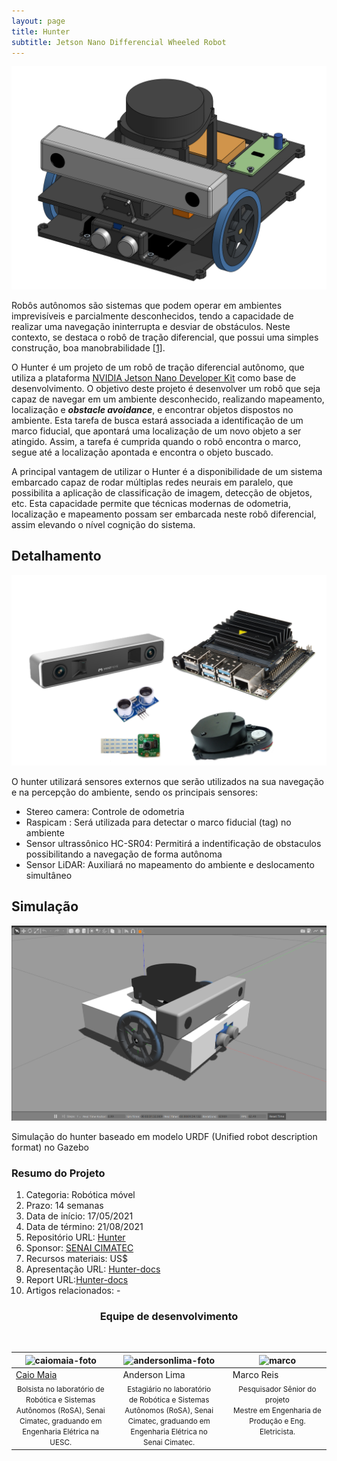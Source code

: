 ```yaml
---
layout: page
title: Hunter
subtitle: Jetson Nano Differencial Wheeled Robot
---
```

![hunter](/assets/img/hunter/hunter.png)

Robôs autônomos são sistemas que podem operar em ambientes imprevisíveis e parcialmente desconhecidos, tendo a capacidade de realizar uma navegação ininterrupta e desviar de obstáculos. Neste contexto, se destaca o robô de tração diferencial, que possui uma simples construção, boa manobrabilidade [[1]](https://ieeexplore.ieee.org/document/9007654).

O Hunter é um projeto de um robô de tração diferencial autônomo, que utiliza a plataforma [NVIDIA Jetson Nano Developer Kit](https://developer.nvidia.com/embedded/jetson-nano-developer-kit) como base de desenvolvimento. O objetivo deste projeto é desenvolver um robô que seja capaz de navegar em um ambiente desconhecido, realizando mapeamento, localização e ***obstacle avoidance***, e encontrar objetos dispostos no ambiente. Esta tarefa de busca estará associada a identificação de um marco fiducial, que apontará uma localização de um novo objeto a ser atingido. Assim, a tarefa é cumprida quando o robô encontra o marco, segue até a localização apontada e encontra o objeto buscado.

A principal vantagem de utilizar o Hunter é a disponibilidade de um sistema embarcado capaz de rodar múltiplas redes neurais em paralelo, que possibilita a aplicação de classificação de imagem, detecção de objetos, etc. Esta capacidade permite que técnicas modernas de odometria, localização e mapeamento possam ser embarcada neste robô diferencial, assim elevando o nível cognição do sistema.

 ## Detalhamento
![componentes](/assets/img/hunter/components.png)

O hunter utilizará sensores externos que serão utilizados
na sua navegação e na percepção do ambiente, sendo os principais
sensores:
- Stereo camera: Controle de odometria
- Raspicam : Será utilizada para detectar o marco fiducial (tag) no ambiente
- Sensor ultrassônico HC-SR04: Permitirá a indentificação de obstaculos possibilitando a navegação de forma autônoma
- Sensor LiDAR: Auxiliará no mapeamento do ambiente e deslocamento simultâneo

## Simulação
![componentes](/assets/img/hunter/hunter_gazebo.png)

Simulação do hunter baseado em modelo URDF (Unified robot description format) no Gazebo

### Resumo do Projeto

1. Categoria: Robótica móvel
2. Prazo: 14 semanas
3. Data de início: 17/05/2021
4. Data de término: 21/08/2021
5. Repositório URL: [Hunter](https://github.com/Brazilian-Institute-of-Robotics/bir_jetbot-3)
6. Sponsor: [SENAI CIMATEC](http://www.senaicimatec.com.br/en/)
7. Recursos materiais: US$
8. Apresentação URL: [Hunter-docs](https://github.com/Brazilian-Institute-of-Robotics/bir_jetbot-3-docs)
9. Report URL:[Hunter-docs](https://github.com/Brazilian-Institute-of-Robotics/bir_jetbot-3-docs)
10. Artigos relacionados: -



<!-- equipe -->
<center><h3 class="post-title">Equipe de desenvolvimento</h3><br/></center>
<div class="row">
  <div class=" col-xl-auto offset-xl-0 col-lg-4 offset-lg-0">
    <table class="table-borderless highlight">
      <thead>
        <tr>
          <th><center><img src="{{ 'assets/img/people/caiomaia-1.png' | relative_url }}" width="100" alt="caiomaia-foto" class="img-fluid rounded-circle" /></center></th>
          <th></th>
          <th><center><img src="{{ 'assets/img/people/andersonlima-1.png' | relative_url }}" width="100" alt="andersonlima-foto" class="img-fluid rounded-circle"/></center></th>
          <th></th>
          <th><center><img src="{{ 'assets/img/people/marcoreis8b&w-1.png' | relative_url }}" width="100" alt="marco" class="img-fluid rounded-circle"/></center></th>
        </tr>
      </thead>
      <tbody>
        <tr class="font-weight-bolder" style="text-align: center margin-top: 0">
          <td width="33.33%" ><a href="https://www.linkedin.com/in/caio-maia-5b5a383b/">Caio Maia</a></td>
          <td></td>
          <td width="33.33%">Anderson Lima</td>
          <td></td>
          <td width="33.33%">Marco Reis</td>
        </tr>
        <tr style="text-align: center" >
          <td style="vertical-align: top"><small>Bolsista no laboratório de Robótica e Sistemas Autônomos (RoSA), Senai Cimatec, graduando em Engenharia Elétrica na UESC.</small></td>
          <td></td>
          <td style="vertical-align: top"><small>Estagiário no laboratório de Robótica e Sistemas Autônomos (RoSA), Senai Cimatec, graduando em Engenharia Elétrica no Senai Cimatec.</small></td>
          <td></td>
          <td style="vertical-align: top"><small>Pesquisador Sênior do projeto <br>Mestre em Engenharia de Produção e Eng. Eletricista.</small></td>
        </tr>
      </tbody>
    </table>
  </div>
</div>

<br>